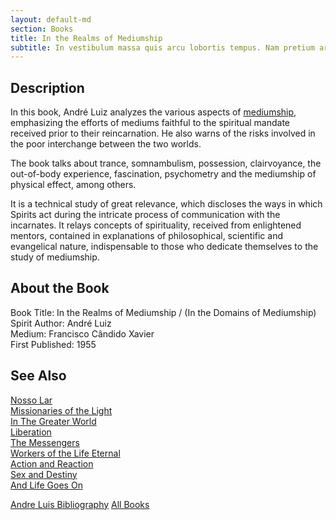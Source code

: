 ```yaml
---
layout: default-md
section: Books
title: In the Realms of Mediumship
subtitle: In vestibulum massa quis arcu lobortis tempus. Nam pretium arcu in odio vulputate luctus.
---
```


## Description
In this book, André Luiz analyzes the various aspects of [mediumship](/spiritism/mediumship), emphasizing the efforts of mediums faithful to the spiritual mandate received prior to their reincarnation.  He also warns of the risks involved in the poor interchange between the two worlds. 

The book talks about trance, somnambulism, possession, clairvoyance, the out-of-body experience, fascination, psychometry and the mediumship of physical effect, among others.

It is a technical study of great relevance, which discloses the ways in which Spirits act during the intricate process of communication with the incarnates.  It relays concepts of spirituality, received from enlightened mentors, contained in explanations of philosophical, scientific and evangelical nature, indispensable to those who dedicate themselves to the study of mediumship.


## About the Book
Book Title: In the Realms of Mediumship / (In the Domains of Mediumship)  
Spirit Author: André Luiz   
Medium: Francisco Cândido Xavier  
First Published: 1955  


## See Also
[Nosso Lar](nosso-lar)  
[Missionaries of the Light](missionaries-of-the-light)  
[In The Greater World](in-the-greater-world)  
[Liberation](liberation)  
[The Messengers](the-messengers)  
[Workers of the Life Eternal](workers-of-the-life-eternal)  
[Action and Reaction](action-and-reaction)  
[Sex and Destiny](sex-and-destiny)  
[And Life Goes On](and-life-goes-on)  

<a href="/books/andre-luis" class="button">Andre Luis Bibliography</a>
<a href="/books" class="button">All Books</a>
